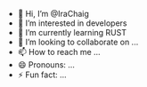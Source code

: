 - 👋 Hi, I’m @IraChaig
- 👀 I’m interested in developers
- 🌱 I’m currently learning RUST
- 💞️ I’m looking to collaborate on ...
- 📫 How to reach me ...
- 😄 Pronouns: ...
- ⚡ Fun fact: ...

<!---
IraChaig/IraChaig is a ✨ special ✨ repository because its `README.md` (this file) appears on your GitHub profile.
You can click the Preview link to take a look at your changes.
--->
